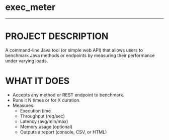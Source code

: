 # exec_meter
-------------------------

# PROJECT DESCRIPTION
A command-line Java tool (or simple web API) that allows users to benchmark Java methods or endpoints by measuring their performance under varying loads.

# WHAT IT DOES
- Accepts any method or REST endpoint to benchmark.
- Runs it N times or for X duration.
- Measures:
     - Execution time
     - Throughput (req/sec)
     - Latency (avg/min/max)
     - Memory usage (optional)
     - Outputs a report (console, CSV, or HTML)
       
